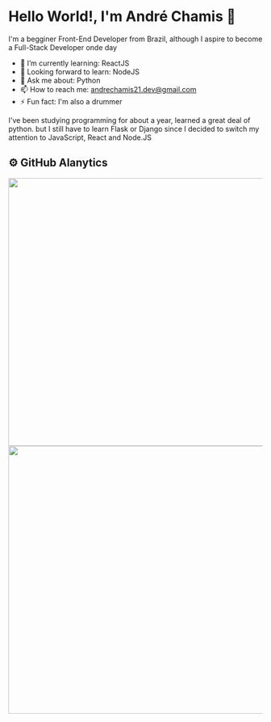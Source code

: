 # Hello World!, I'm André Chamis 👋

I'm a begginer Front-End Developer from Brazil, although I aspire to become a Full-Stack Developer onde day

- 🌱 I’m currently learning: ReactJS
- 🔭 Looking forward to learn: NodeJS
- 💬 Ask me about: Python
- 📫 How to reach me: andrechamis21.dev@gmail.com
- ⚡ Fun fact: I'm also a drummer

I've been studying programming for about a year, learned a great deal of python. but I still have to learn Flask or Django since I decided to switch my attention to JavaScript, React and Node.JS

## ⚙️ GitHub Alanytics
<div align="center" dir="auto">
  <a href="https://github.com/anuraghazra/github-readme-stats" target="blank">
  <img width="530em" align="center" src="https://github-readme-stats.vercel.app/api?username=afchamis21&show_icons=true&theme=algolia" style="max-width: 100%;">
</a>
  <a href="https://github.com/anuraghazra/convoychat" target="blank">
  <img width="530em" align="center" src="https://github-readme-stats.vercel.app/api/top-langs/?username=afchamis21&layout=compact&theme=algolia&card_width=445px&card" style="max-width: 100%;">
  </a>
</div>


